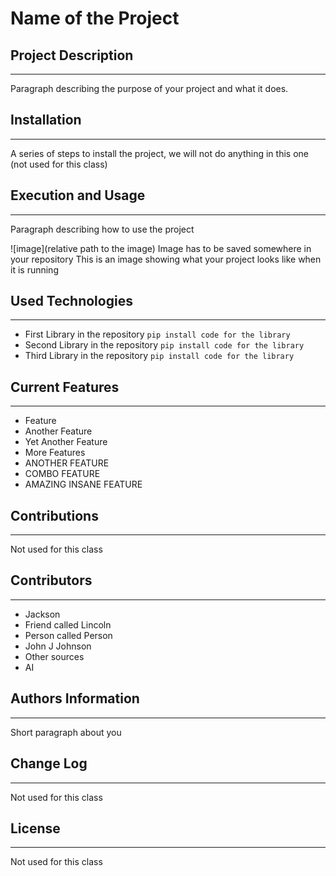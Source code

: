 # Name of the Project

## Project Description

___
Paragraph describing the purpose of your project and what it does.  

## Installation
___
A series of steps to install the project, we will not do anything in this one (not used for this class)

## Execution and Usage
___
Paragraph describing how to use the project

![image](relative path to the image)
Image has to be saved somewhere in your repository
This is an image showing what your project looks like when it is running

## Used Technologies
___
+ First Library in the repository
`pip install code for the library`
+ Second Library in the repository
`pip install code for the library`
+ Third Library in the repository
`pip install code for the library`

## Current Features
___
+ Feature
+ Another Feature
+ Yet Another Feature
+ More Features
+ ANOTHER FEATURE
+ COMBO FEATURE
+ AMAZING INSANE FEATURE

## Contributions
___
Not used for this class

## Contributors
___
+ Jackson
+ Friend called Lincoln
+ Person called Person
+ John J Johnson
+ Other sources
+ AI 

## Authors Information
___
Short paragraph about you

## Change Log
___
Not used for this class

## License
___
Not used for this class